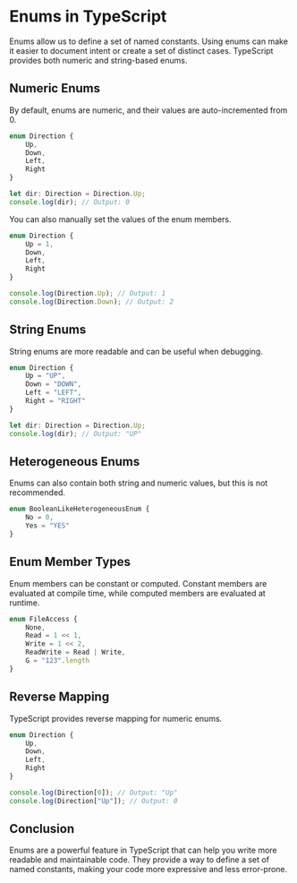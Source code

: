 # Enums in TypeScript

Enums allow us to define a set of named constants. Using enums can make it easier to document intent or create a set of distinct cases. TypeScript provides both numeric and string-based enums.

## Numeric Enums

By default, enums are numeric, and their values are auto-incremented from 0.

```typescript
enum Direction {
    Up,
    Down,
    Left,
    Right
}

let dir: Direction = Direction.Up;
console.log(dir); // Output: 0
```

You can also manually set the values of the enum members.

```typescript
enum Direction {
    Up = 1,
    Down,
    Left,
    Right
}

console.log(Direction.Up); // Output: 1
console.log(Direction.Down); // Output: 2
```

## String Enums

String enums are more readable and can be useful when debugging.

```typescript
enum Direction {
    Up = "UP",
    Down = "DOWN",
    Left = "LEFT",
    Right = "RIGHT"
}

let dir: Direction = Direction.Up;
console.log(dir); // Output: "UP"
```

## Heterogeneous Enums

Enums can also contain both string and numeric values, but this is not recommended.

```typescript
enum BooleanLikeHeterogeneousEnum {
    No = 0,
    Yes = "YES"
}
```

## Enum Member Types

Enum members can be constant or computed. Constant members are evaluated at compile time, while computed members are evaluated at runtime.

```typescript
enum FileAccess {
    None,
    Read = 1 << 1,
    Write = 1 << 2,
    ReadWrite = Read | Write,
    G = "123".length
}
```

## Reverse Mapping

TypeScript provides reverse mapping for numeric enums.

```typescript
enum Direction {
    Up,
    Down,
    Left,
    Right
}

console.log(Direction[0]); // Output: "Up"
console.log(Direction["Up"]); // Output: 0
```

## Conclusion

Enums are a powerful feature in TypeScript that can help you write more readable and maintainable code. They provide a way to define a set of named constants, making your code more expressive and less error-prone.

